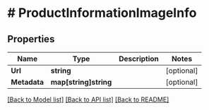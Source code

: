 # # ProductInformationImageInfo


## Properties 


Name | Type | Description | Notes
------------ | ------------- | ------------- | -------------
**Url**| **string** |   | [optional]
**Metadata**| **map[string]string** |   | [optional]


[[Back to Model list]](../../README.md#models) [[Back to API list]](../../README.md#endpoints) [[Back to README]](../../README.md)

